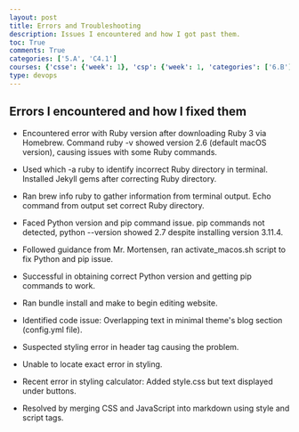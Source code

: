 ```yaml
---
layout: post
title: Errors and Troubleshooting
description: Issues I encountered and how I got past them.
toc: True
comments: True
categories: ['5.A', 'C4.1']
courses: {'csse': {'week': 1}, 'csp': {'week': 1, 'categories': ['6.B']}, 'csa': {'week': 1}}
type: devops
---
```


## Errors I encountered and how I fixed them

- Encountered error with Ruby version after downloading Ruby 3 via Homebrew.
Command ruby -v showed version 2.6 (default macOS version), causing issues with some Ruby commands.

- Used which -a ruby to identify incorrect Ruby directory in terminal.
Installed Jekyll gems after correcting Ruby directory.

- Ran brew info ruby to gather information from terminal output.
Echo command from output set correct Ruby directory.

- Faced Python version and pip command issue.
pip commands not detected, python --version showed 2.7 despite installing version 3.11.4.

- Followed guidance from Mr. Mortensen, ran activate_macos.sh script to fix Python and pip issue.

- Successful in obtaining correct Python version and getting pip commands to work.

- Ran bundle install and make to begin editing website.

- Identified code issue: Overlapping text in minimal theme's blog section (config.yml file).

- Suspected styling error in header tag causing the problem.

- Unable to locate exact error in styling.

- Recent error in styling calculator: Added style.css but text displayed under buttons.

- Resolved by merging CSS and JavaScript into markdown using style and script tags.

